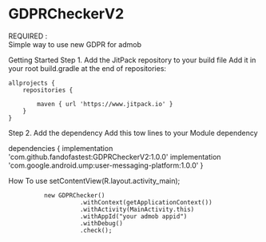 # GDPRCheckerV2

REQUIRED :     
Simple way to use new GDPR for admob


Getting Started
Step 1. Add the JitPack repository to your build file
Add it in your root build.gradle at the end of repositories:

	allprojects {
		repositories {
			
			maven { url 'https://www.jitpack.io' }
		}
	}
Step 2. Add the dependency
Add this tow lines to your Module dependency


dependencies {
		implementation 'com.github.fandofastest:GDPRCheckerV2:1.0.0'
		implementation 'com.google.android.ump:user-messaging-platform:1.0.0'
	}
	
	
	
How To use
        setContentView(R.layout.activity_main);
        
              new GDPRChecker()
                        .withContext(getApplicationContext())
                        .withActivity(MainActivity.this)
                        .withAppId("your admob appid")
                        .withDebug()
                        .check();
    
    
